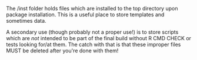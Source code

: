 The /inst folder holds files which are installed to the top directory upon package installation. This is a useful place to store templates and sometimes data.

A secondary use (though probably not a proper use!) is to store scripts which are *not* intended to be part of the final build without R CMD CHECK or tests looking for/at them. The catch with that is that these improper files MUST be deleted after you're done with them!
